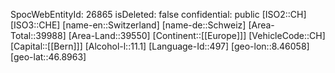 ﻿---
location: [46.8963,8.46058]
type: Country
tags:
- geo/Country
---
SpocWebEntityId: 26865
isDeleted: false
confidential: public
[ISO2::CH]
[ISO3::CHE]
[name-en::Switzerland]
[name-de::Schweiz]
[Area-Total::39988]
[Area-Land::39550]
[Continent::[[Europe]]]
[VehicleCode::CH]
[Capital::[[Bern]]]
[Alcohol-l::11.1]
[Language-Id::497]
[geo-lon::8.46058]
[geo-lat::46.8963]

